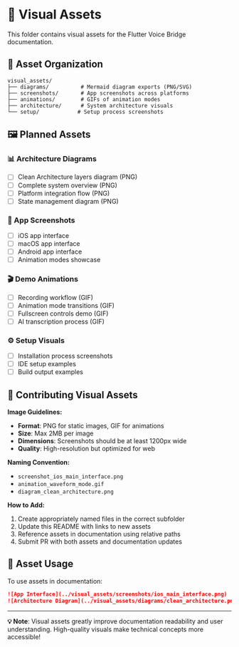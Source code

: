 # 🎨 Visual Assets

This folder contains visual assets for the Flutter Voice Bridge documentation.

## 📁 Asset Organization

```
visual_assets/
├── diagrams/          # Mermaid diagram exports (PNG/SVG)
├── screenshots/       # App screenshots across platforms
├── animations/        # GIFs of animation modes
├── architecture/      # System architecture visuals
└── setup/            # Setup process screenshots
```

## 🖼️ Planned Assets

### **📊 Architecture Diagrams**
- [ ] Clean Architecture layers diagram (PNG)
- [ ] Complete system overview (PNG)
- [ ] Platform integration flow (PNG)
- [ ] State management diagram (PNG)

### **📱 App Screenshots**
- [ ] iOS app interface
- [ ] macOS app interface  
- [ ] Android app interface
- [ ] Animation modes showcase

### **🎬 Demo Animations**
- [ ] Recording workflow (GIF)
- [ ] Animation mode transitions (GIF)
- [ ] Fullscreen controls demo (GIF)
- [ ] AI transcription process (GIF)

### **⚙️ Setup Visuals**
- [ ] Installation process screenshots
- [ ] IDE setup examples
- [ ] Build output examples

## 📸 Contributing Visual Assets

**Image Guidelines:**
- **Format**: PNG for static images, GIF for animations
- **Size**: Max 2MB per image
- **Dimensions**: Screenshots should be at least 1200px wide
- **Quality**: High-resolution but optimized for web

**Naming Convention:**
- `screenshot_ios_main_interface.png`
- `animation_waveform_mode.gif`
- `diagram_clean_architecture.png`

**How to Add:**
1. Create appropriately named files in the correct subfolder
2. Update this README with links to new assets
3. Reference assets in documentation using relative paths
4. Submit PR with both assets and documentation updates

## 🔗 Asset Usage

To use assets in documentation:
```markdown
![App Interface](../visual_assets/screenshots/ios_main_interface.png)
![Architecture Diagram](../visual_assets/diagrams/clean_architecture.png)
```

---

**💡 Note**: Visual assets greatly improve documentation readability and user understanding. High-quality visuals make technical concepts more accessible! 